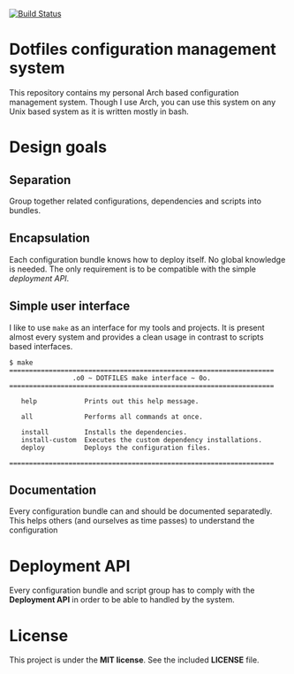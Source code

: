 [![Build Status](https://travis-ci.org/dotmodules/dm.svg?branch=master)](https://travis-ci.org/dotmodules/dm)

# Dotfiles configuration management system

This repository contains my personal Arch based configuration management
system. Though I use Arch, you can use this system on any Unix based system as
it is written mostly in bash.

# Design goals

## Separation

Group together related configurations, dependencies and scripts into bundles.

## Encapsulation

Each configuration bundle knows how to deploy itself. No global knowledge is
needed. The only requirement is to be compatible with the simple _deployment
API_.

## Simple user interface

I like to use `make` as an interface for my tools and projects. It is present
almost every system and provides a clean usage in contrast to scripts based
interfaces.

```
$ make
===================================================================
                .o0 ~ DOTFILES make interface ~ 0o.
===================================================================

   help            Prints out this help message.

   all             Performs all commands at once.

   install         Installs the dependencies.
   install-custom  Executes the custom dependency installations.
   deploy          Deploys the configuration files.

===================================================================
```

## Documentation

Every configuration bundle can and should be documented separatedly. This helps
others (and ourselves as time passes) to understand the configuration


# Deployment API

Every configuration bundle and script group has to comply with the __Deployment
API__ in order to be able to handled by the system.


# License

This project is under the __MIT license__. See the included __LICENSE__ file.

